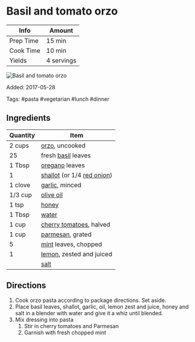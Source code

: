 # Basil and tomato orzo

| Info      | Amount     |
| --------- | ---------- |
| Prep Time | 15 min     |
| Cook Time | 10 min     |
| Yields    | 4 servings |

![Basil and tomato orzo](../Media/basil-tomaro-orzo.jpg)

Added: 2017-05-28

Tags: #pasta #vegetarian #lunch #dinner

## Ingredients

| Quantity | Item                                                                                   |
| -------- | -------------------------------------------------------------------------------------- |
| 2 cups   | [orzo](../Ingredients/orzo.md), uncooked                                               |
| 25       | fresh [basil](../Ingredients/basil.md) leaves                                          |
| 1 Tbsp       | [oregano](../Ingredients/oregano.md) leaves                                          |
| 1        | [shallot](../Ingredients/shallot.md) (or 1/4 [red onion](../Ingredients/red%20onion.md)) |
| 1 clove  | [garlic](../Ingredients/garlic.md), minced                                             |
| 1/3 cup  | [olive oil](../Ingredients/olive%20oil.md)                                               |
| 1 tsp    | [honey](../Ingredients/honey.md)                                                       |
| 1 Tbsp   | [water](../Ingredients/water.md)                                                       |
| 1 cup    | [cherry tomatoes](../Ingredients/cherry%20tomato.md), halved                             |
| 1 cup    | [parmesan](../Ingredients/parmesan.md), grated                                         |
| 5        | [mint](../Ingredients/mint.md) leaves, chopped                                         |
| 1        | [lemon](../Ingredients/lemon.md), zested and juiced                                    |
|          | [salt](../Ingredients/salt.md)                                                         |

## Directions

1. Cook orzo pasta according to package directions. Set aside.
2. Place basil leaves, shallot, garlic, oil, lemon zest and juice, honey and salt in a blender with water and give it a whiz until blended.
3. Mix dressing into pasta
   1. Stir in cherry tomatoes and Parmesan
   2. Garnish with fresh chopped mint

